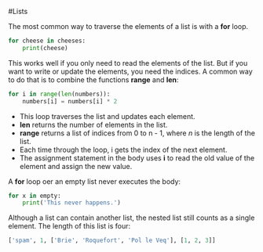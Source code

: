 #Lists

The most common way to traverse the elements of a list is with a **for** loop.
```python
for cheese in cheeses:
    print(cheese)
```

This works well if you only need to read the elements of the list. But if you want to write or update the elements, you need the indices. A common way to do that is to combine the functions **range** and **len**:
```python
for i in range(len(numbers)):
    numbers[i] = numbers[i] * 2
```
- This loop traverses the list and updates each element.
- **len** returns the number of elements in the list.
- **range** returns a list of indices from 0 to n - 1, where *n* is the length of the list.
- Each time through the loop, i gets the index of the next element.
- The assignment statement in the body uses **i** to read the old value of the element and assign the new value.

A **for** loop oer an empty list never executes the body:
```python
for x in empty:
    print('This never happens.')
```

Although a list can contain another list, the nested list still counts as a single element. The length of this list is four:
```python
['spam', 1, ['Brie', 'Roquefort', 'Pol le Veq'], [1, 2, 3]]
```